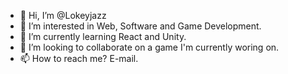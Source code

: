 - 👋 Hi, I’m @Lokeyjazz
- 👀 I’m interested in Web, Software and Game Development.
- 🌱 I’m currently learning React and Unity.
- 💞️ I’m looking to collaborate on a game I'm currently woring on.
- 📫 How to reach me? E-mail.

<!---
Lokeyjazz/Lokeyjazz is a ✨ special ✨ repository because its `README.md` (this file) appears on your GitHub profile.
You can click the Preview link to take a look at your changes.
--->
